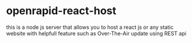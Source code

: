 # openrapid-react-host

this is a node js server that allows you to host a react js or any static website with helpfull feature such as Over-The-Air update using REST api
